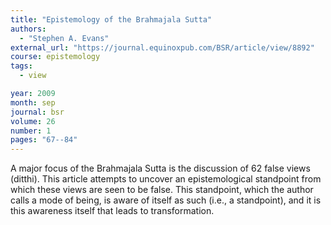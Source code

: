 ```yaml
---
title: "Epistemology of the Brahmajala Sutta"
authors:
  - "Stephen A. Evans"
external_url: "https://journal.equinoxpub.com/BSR/article/view/8892"
course: epistemology
tags:
  - view

year: 2009
month: sep
journal: bsr
volume: 26
number: 1
pages: "67--84"
---
```


A major focus of the Brahmajala Sutta is the discussion of 62 false views (ditthi). This article attempts to uncover an epistemological standpoint from which these views are seen to be false. This standpoint, which the author calls a mode of being, is aware of itself as such (i.e., a standpoint), and it is this awareness itself that leads to transformation.